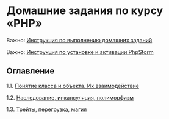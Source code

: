 # Домашние задания по курсу «PHP»

Важно: [Инструкция по выполнению домашних заданий](homework.md)

Важно: [Инструкция по установке и активации PhpStorm](phpstorm-installation.md)

## Оглавление
1.1. [Понятие класса и объекта. Их взаимодействие](/001-intro)

1.2. [Наследование, инкапсуляция, полиморфизм](/002-oop)

1.3. [Трейты, перегрузка, магия](/003-magic)